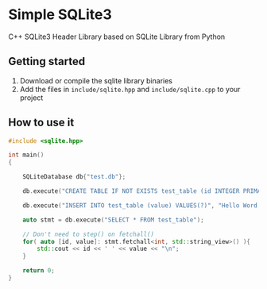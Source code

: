 # Simple SQLite3

C++ SQLite3 Header Library based on SQLite Library from Python

## Getting started

1. Download or compile the sqlite library binaries
2. Add the files in `include/sqlite.hpp` and `include/sqlite.cpp` to your project


## How to use it

```c++
#include <sqlite.hpp>

int main()
{

    SQLiteDatabase db{"test.db"};

    db.execute("CREATE TABLE IF NOT EXISTS test_table (id INTEGER PRIMARY KEY, value TEXT)").step();

    db.execute("INSERT INTO test_table (value) VALUES(?)", "Hello Word!").step();

    auto stmt = db.execute("SELECT * FROM test_table");

    // Don't need to step() on fetchall()
    for( auto [id, value]: stmt.fetchall<int, std::string_view>() ){
        std::cout << id << ' ' << value << "\n";
    }

    return 0;
}

```

